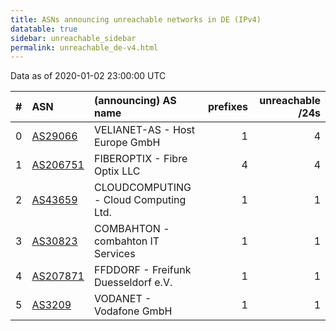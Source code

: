 ```yaml
---
title: ASNs announcing unreachable networks in DE (IPv4)
datatable: true
sidebar: unreachable_sidebar
permalink: unreachable_de-v4.html
---
```


Data as of 2020-01-02 23:00:00 UTC


<div class="datatable-begin"></div>

|   # | ASN                                      | (announcing) AS name                  |   prefixes |   unreachable /24s |
|----:|:-----------------------------------------|:--------------------------------------|-----------:|-------------------:|
|   0 | [AS29066](unreachable_AS29066-v4.html)   | VELIANET-AS - Host Europe GmbH        |          1 |                  4 |
|   1 | [AS206751](unreachable_AS206751-v4.html) | FIBEROPTIX - Fibre Optix LLC          |          4 |                  4 |
|   2 | [AS43659](unreachable_AS43659-v4.html)   | CLOUDCOMPUTING - Cloud Computing Ltd. |          1 |                  1 |
|   3 | [AS30823](unreachable_AS30823-v4.html)   | COMBAHTON - combahton IT Services     |          1 |                  1 |
|   4 | [AS207871](unreachable_AS207871-v4.html) | FFDDORF - Freifunk Duesseldorf e.V.   |          1 |                  1 |
|   5 | [AS3209](unreachable_AS3209-v4.html)     | VODANET - Vodafone GmbH               |          1 |                  1 |

<div class="datatable-end"></div>